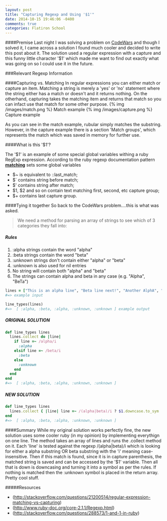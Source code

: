 ```yaml
---
layout: post
title: "Capturing Regexp and Using '$1'"
date: 2014-10-15 19:46:06 -0400
comments: true
categories: Flatiron School
---
```


####Premise
Last night I was solving a problem on [CodeWars](www.codewars.com) and though I solved it, I came across a solution I found much cooler and decided to write this post about it. The solution used a regular expression with a capture and this funny little character '$1' which made me want to find out exactly what was going on so I could use it in the future.


###Relevant Regexp Information

####Capturing vs. Matching
In regular expressions you can either match or capture an item. Matching a string is merely a 'yes' or 'no' statement where the string either has a match or doesn't and it returns nothing. On the otherhand, capturing takes the matching item and returns that match so you can infact use that match for some other purpose.
{% img /images/match.png %}
Match example
{% img /images/capture.png %}
Capture example

As you can see in the match example, rubular simply matches the substring. However, in the capture example there is a section 'Match groups', which represents the match which was saved in memory for further use.

####What is this '$1'?

The '$1' is an example of some special global variables withing a ruby RegExp expression. According to the ruby regexp documentation pattern <strong><u>matching</u></strong> sets some global variables

* $~ is equivalent to ::last_match;
* $` contains string before match;
* $' contains string after match;
* $1, $2 and so on contain text matching first, second, etc capture group;
* $+ contains last capture group.

####Tying it together
So back to the CodeWars problem....this is what was asked.
>We need a method for parsing an array of strings to see which of 3 categories they fall into:

##### Rules
  1. :alpha strings contain the word "alpha"
  2. :beta strings contain the word "beta"
  3. :unknown strings don't contain either "alpha" or "beta"
  4. :unknown is also used for nil entries
  5. No string will contain both "alpha" and "beta"
  6. The strings can contain alpha and beta in any case (e.g. "Alpha", "BeTa")

```ruby
lines = ["This is an alpha line", "Beta line next!", "Another AlphA", "I have no idea", nil]
#=> example input

line_types(lines)
#=>  [ :alpha, :beta, :alpha, :unknown, :unknown ] example output

```
##### ORIGINAL SOLUTION
```ruby
def line_types lines
  lines.collect do |line|
    if line =~ /alpha/i
      :alpha
    elsif line =~ /beta/i
      :beta
    else
      :unknown
    end
  end
end
#=>  [ :alpha, :beta, :alpha, :unknown, :unknown ]
```

##### NEW SOLUTION
```ruby
def line_types lines
  lines.collect { |line| line =~ /(alpha|beta)/i ? $1.downcase.to_sym : :unknown }
end
#=>  [ :alpha, :beta, :alpha, :unknown, :unknown ]
```

####Summary
While my original solution works perfectly fine, the new solution uses some cooler ruby (in my opinion) by implementing everythign on one line. The method takes an array of lines and runs the .collect method on it. Each 'line' is tested against the regexp /(alpha|beta)/i which is looking for either a alpha substring OR beta substring with the 'i' meaning case-insensitive. Then if this match is found, since it is in capture parenthesis, the matched string is saved and can be accessed by the '$1' variable. Then all that is down is downcasing and turning it into a symbol as per the rules. If nothing is matched then the :unknown symbol is placed in the return array. Pretty cool stuff.

#####Resources
* (http://stackoverflow.com/questions/21200514/regular-expression-matching-vs-capturing)
* (http://www.ruby-doc.org/core-2.1.1/Regexp.html)
* (http://stackoverflow.com/questions/288573/1-and-1-in-ruby)